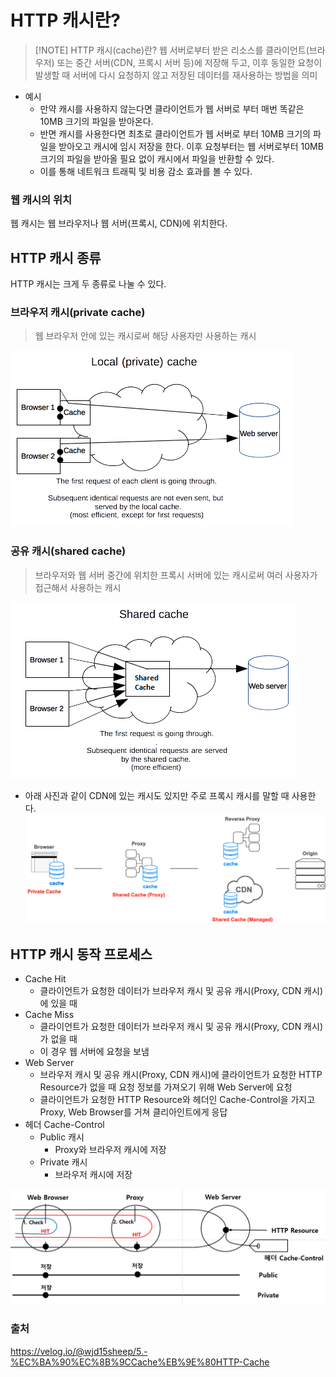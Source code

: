 # HTTP 캐시란?
> [!NOTE] HTTP 캐시(cache)란?
> 웹 서버로부터 받은 리소스를 클라이언트(브라우저) 또는 중간 서버(CDN, 프록시 서버 등)에 저장해 두고, 이후 동일한 요청이 발생할 때 서버에 다시 요청하지 않고 저장된 데이터를 재사용하는 방법을 의미

- 예시
  - 만약 캐시를 사용하지 않는다면 클라이언트가 웹 서버로 부터 매번 똑같은 10MB 크기의 파일을 받아온다.
  - 반면 캐시를 사용한다면 최초로 클라이언트가 웹 서버로 부터 10MB 크기의 파일을 받아오고 캐시에 임시 저장을 한다. 이후 요청부터는 웹 서버로부터 10MB 크기의 파일을 받아올 필요 없이 캐시에서 파일을 반환할 수 있다.
  - 이를 통해 네트워크 트래픽 및 비용 감소 효과를 볼 수 있다.

### 웹 캐시의 위치
웹 캐시는 웹 브라우저나 웹 서버(프록시, CDN)에 위치한다.

## HTTP 캐시 종류
HTTP 캐시는 크게 두 종류로 나눌 수 있다.

### 브라우저 캐시(private cache)
> 웹 브라우저 안에 있는 캐시로써 해당 사용자만 사용하는 캐시

![alt text](./[형준]%20Image/image-1.png)

### 공유 캐시(shared cache)
> 브라우저와 웹 서버 중간에 위치한 프록시 서버에 있는 캐시로써 여러 사용자가 접근해서 사용하는 캐시

![alt text](./[형준]%20Image/image-2.png)


- 아래 사진과 같이 CDN에 있는 캐시도 있지만 주로 프록시 캐시를 말할 때 사용한다.
![alt text](./[형준]%20Image/image-3.png)

## HTTP 캐시 동작 프로세스
- Cache Hit
  - 클라이언트가 요청한 데이터가 브라우저 캐시 및 공유 캐시(Proxy, CDN 캐시)에 있을 때
- Cache Miss
  - 클라이언트가 요청한 데이터가 브라우저 캐시 및 공유 캐시(Proxy, CDN 캐시)가 없을 때
  - 이 경우 웹 서버에 요청을 보냄
- Web Server
  - 브라우저 캐시 및 공유 캐시(Proxy, CDN 캐시)에 클라이언트가 요청한 HTTP Resource가 없을 때 요청 정보를 가져오기 위해 Web Server에 요청
  - 클라이언트가 요청한 HTTP Resource와 헤더인 Cache-Control을 가지고 Proxy, Web Browser를 거쳐 클리아인트에게 응답
- 헤더 Cache-Control
  - Public 캐시
    - Proxy와 브라우저 캐시에 저장
  - Private 캐시
    - 브라우저 캐시에 저장

![alt text](./[형준]%20Image/image-4.png)

### 출처
https://velog.io/@wjd15sheep/5.-%EC%BA%90%EC%8B%9CCache%EB%9E%80HTTP-Cache